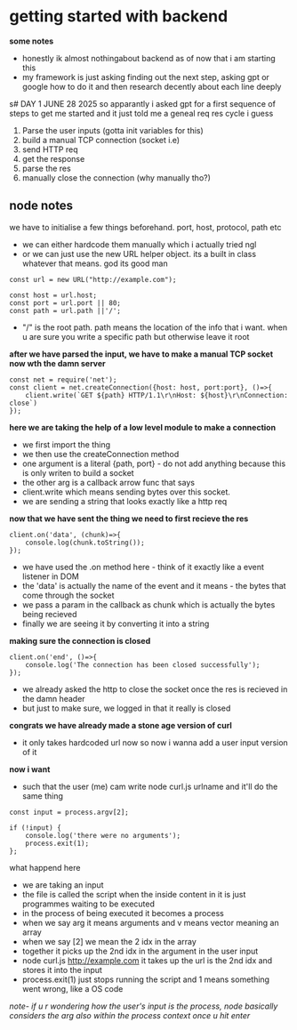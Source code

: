 # getting started with backend 

**some notes** 
- honestly ik almost nothingabout backend as of now that i am starting this 
- my framework is just asking finding out the next step, asking gpt or google how to do it and then research decently about each line deeply 

s# DAY 1 JUNE 28 2025 
so apparantly i asked gpt for a first sequence of steps to get me started and it just told me a geneal req res cycle i guess
1. Parse the user inputs (gotta init variables for this)
2. build a manual TCP connection (socket i.e)
3. send HTTP req 
4. get the response 
5. parse the res
6. manually close the  connection (why manually tho?)

## node notes 
we have to initialise a few things beforehand. 
port, host, protocol, path etc 
- we can either hardcode them manually which i actually tried ngl
- or we can just use the new URL helper object. its a built in class whatever that means. god its good man 

```
const url = new URL("http://example.com");

const host = url.host;
const port = url.port || 80;
const path = url.path ||'/';
```
- "/" is the root path. path means the location of the info that i want. when u are sure you write a specific path but otherwise leave it root 

**after we have parsed the input, we have to make a manual TCP socket now wth the damn server**
```
const net = require('net');
const client = net.createConnection({host: host, port:port}, ()=>{
    client.write(`GET ${path} HTTP/1.1\r\nHost: ${host}\r\nConnection: close`)
});
```
**here we are taking the help of a low level module to make a connection**
- we first import the thing
- we then use the createConnection method
- one argument is a literal {path, port} - do not add anything because this is only writen to build a socket 
- the other arg is a callback arrow func that says 
- client.write which means sending bytes over this socket. 
- we are sending a string that looks exactly like a http req

**now that we have sent the thing we need to first recieve the res**
```
client.on('data', (chunk)=>{
    console.log(chunk.toString());
});
```
- we have used the .on method here - think of it exactly like a event listener in DOM 
- the 'data' is actually the name of the event and it means - the bytes that come through the socket
- we pass a param in the callback as chunk which is actually the bytes being recieved
- finally we are seeing it by converting it into a string 

**making sure the connection is closed**
```
client.on('end', ()=>{
    console.log('The connection has been closed successfully');
});
```
- we already asked the http to close the socket once the res is recieved in the damn header 
- but just to make sure, we logged in that it really is closed

**congrats we have already made a stone age version of curl**
- it only takes hardcoded url now so now i wanna add a user input version of it

**now i want**
- such that the user (me) cam write node curl.js urlname and it'll do the same thing

```
const input = process.argv[2];

if (!input) {
    console.log('there were no arguments');
    process.exit(1);
};
```
what happend here 
- we are taking an input 
- the file is called the script when the inside content in it is just programmes waiting to be executed
- in the process of being executed it becomes a process
- when we say arg it means arguments and v means vector meaning an array
- when we say [2] we mean the 2 idx in the array 
- together it picks up the 2nd idx in the argument in the user input 
- node curl.js http://example.com it takes up the url is the 2nd idx and stores it into the input
- process.exit(1) just stops running the script and 1 means something went wrong, like a OS code

*note- if u r wondering how the user's input is the process, node basically considers the arg also within the process context once u hit enter*
